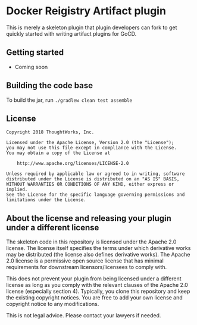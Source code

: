 # Docker Reigistry Artifact plugin

This is merely a skeleton plugin that plugin developers can fork to get quickly
started with writing artifact plugins for GoCD.

## Getting started

* Coming soon

## Building the code base

To build the jar, run `./gradlew clean test assemble`

## License

```plain
Copyright 2018 ThoughtWorks, Inc.

Licensed under the Apache License, Version 2.0 (the "License");
you may not use this file except in compliance with the License.
You may obtain a copy of the License at

    http://www.apache.org/licenses/LICENSE-2.0

Unless required by applicable law or agreed to in writing, software
distributed under the License is distributed on an "AS IS" BASIS,
WITHOUT WARRANTIES OR CONDITIONS OF ANY KIND, either express or implied.
See the License for the specific language governing permissions and
limitations under the License.
```

## About the license and releasing your plugin under a different license

The skeleton code in this repository is licensed under the Apache 2.0 license. The license itself specifies the terms
under which derivative works may be distributed (the license also defines derivative works). The Apache 2.0 license is a
permissive open source license that has minimal requirements for downstream licensors/licensees to comply with.

This does not prevent your plugin from being licensed under a different license as long as you comply with the relevant
clauses of the Apache 2.0 license (especially section 4). Typically, you clone this repository and keep the existing
copyright notices. You are free to add your own license and copyright notice to any modifications.

This is not legal advice. Please contact your lawyers if needed.
